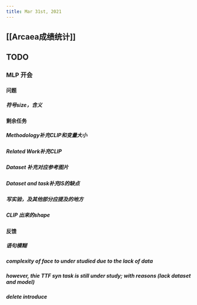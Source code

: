 ```yaml
---
title: Mar 31st, 2021
---
```


## [[Arcaea成绩统计]]
## TODO
### MLP 开会
#### 问题
##### 符号size，含义
#### 剩余任务
##### Methodology补充CLIP和变量大小
##### Related Work补充CLIP
##### Dataset 补充对应参考图片
##### Dataset and task补充IS的缺点
##### 写实验，及其他部分应提及的地方
##### CLIP 出来的shape
#####
#### 反馈
##### 语句模糊
##### complexity of face to under studied due to the lack of data
##### however, thie TTF syn task is still under study; with reasons (lack dataset and model)
##### delete introduce
######
